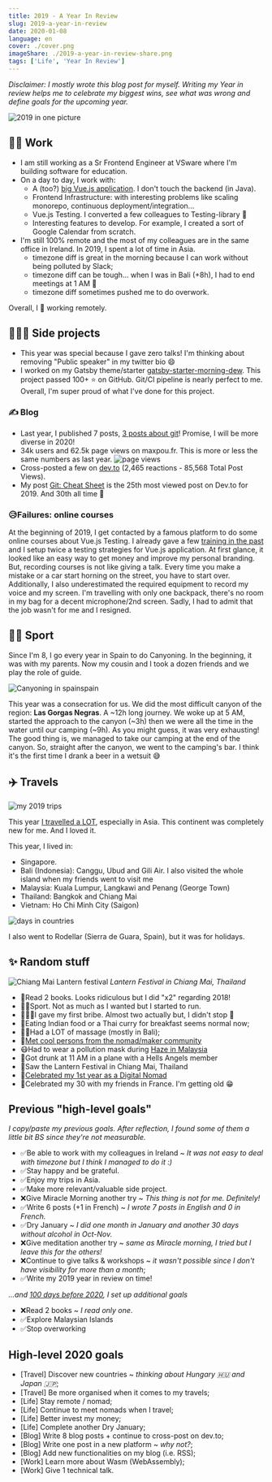 ```yaml
---
title: 2019 - A Year In Review
slug: 2019-a-year-in-review
date: 2020-01-08
language: en
cover: ./cover.png
imageShare: ./2019-a-year-in-review-share.png
tags: ['Life', 'Year In Review']
---
```


_Disclaimer: I mostly wrote this blog post for myself. Writing my Year in review helps me to
celebrate my biggest wins, see what was wrong and define goals for the upcoming year._

![2019 in one picture](./collage-2019.jpg)

## 👨‍💻 Work

- I am still working as a Sr Frontend Engineer at VSware where I'm building software for education.
- On a day to day, I work with:
  - A (too?) [big Vue.js application](https://www.maxpou.fr/3-tips-scaling-vue-application). I don't
    touch the backend (in Java).
  - Frontend Infrastructure: with interesting problems like scaling monorepo, continuous
    deployment/integration...
  - Vue.js Testing. I converted a few colleagues to Testing-library 🎉
  - Interesting features to develop. For example, I created a sort of Google Calendar from scratch.
- I'm still 100% remote and the most of my colleagues are in the same office in Ireland. In 2019, I
  spent a lot of time in Asia.
  - timezone diff is great in the morning because I can work without being polluted by Slack;
  - timezone diff can be tough... when I was in Bali (+8h), I had to end meetings at 1 AM 😬
  - timezone diff sometimes pushed me to do overwork.

Overall, I 💙 working remotely.

## 👨🏼‍🔬 Side projects

- This year was special because I gave zero talks! I'm thinking about removing "Public speaker" in
  my twitter bio 😄
- I worked on my Gatsby theme/starter
  [gatsby-starter-morning-dew](https://github.com/maxpou/gatsby-starter-morning-dew). This project
  passed 100+ ⭐️ on GitHub. Git/CI pipeline is nearly perfect to me. Overall, I'm super proud of
  what I've done for this project.

### ✍️ Blog

- Last year, I published 7 posts, [3 posts about git](https://www.maxpou.fr/tags/Git)! Promise, I
  will be more diverse in 2020!
- 34k users and 62.5k page views on maxpou.fr. This is more or less the same numbers as last year.
  ![page views](./maxpoufr-stats.png)
- Cross-posted a few on [dev.to](https://dev.to/maxpou) (2,465 reactions - 85,568 Total Post Views).
- My post [Git: Cheat Sheet](https://dev.to/maxpou/git-cheat-sheet-advanced-3a17) is the 25th most
  viewed post on Dev.to for 2019. And 30th all time 🤩

### 😥Failures: online courses

At the beginning of 2019, I get contacted by a famous platform to do some online courses about
Vue.js Testing. I already gave a few [training in the past](/speaking#trainings--workshop) and I
setup twice a testing strategies for Vue.js application. At first glance, it looked like an easy way
to get money and improve my personal branding. But, recording courses is not like giving a talk.
Every time you make a mistake or a car start horning on the street, you have to start over.
Additionally, I also underestimated the required equipment to record my voice and my screen. I'm
travelling with only one backpack, there's no room in my bag for a decent microphone/2nd screen.
Sadly, I had to admit that the job wasn't for me and I resigned.

## 🧗‍♂️ Sport

Since I'm 8, I go every year in Spain to do Canyoning. In the beginning, it was with my parents. Now
my cousin and I took a dozen friends and we play the role of guide.

![Canyoning in spainspain](./spain.jpg)

This year was a consecration for us. We did the most difficult canyon of the region: **Las Gorgas
Negras**. A ~12h long journey. We woke up at 5 AM, started the approach to the canyon (~3h) then we
were all the time in the water until our camping (~9h). As you might guess, it was very
exhausting!  
The good thing is, we managed to take our camping at the end of the canyon. So, straight after the
canyon, we went to the camping's bar. I think it's the first time I drank a beer in a wetsuit 😅

## ✈️ Travels

![my 2019 trips](./map.png)

This year [I travelled a LOT](https://nomadlist.com/@maxpou), especially in Asia. This continent was
completely new for me. And I loved it.

This year, I lived in:

- Singapore.
- Bali (Indonesia): Canggu, Ubud and Gili Air. I also visited the whole island when my friends went
  to visit me
- Malaysia: Kuala Lumpur, Langkawi and Penang (George Town)
- Thailand: Bangkok and Chiang Mai
- Vietnam: Ho Chi Minh City (Saigon)

![days in countries](./days-in-countries.png)

I also went to Rodellar (Sierra de Guara, Spain), but it was for holidays.

## ✨ Random stuff

![Chiang Mai Lantern festival](./lantern.jpg) _Lantern Festival in Chiang Mai, Thailand_

- 📖Read 2 books. Looks ridiculous but I did "x2" regarding 2018!
- 🏃‍♂️Sport. Not as much as I wanted but I started to run.
- 👮🏻‍♂️I gave my first bribe. Almost two actually but, I didn't stop 🙊
- 🍲Eating Indian food or a Thai curry for breakfast seems normal now;
- 💆‍♂️Had a LOT of massage (mostly in Bali);
- 🤝[Met cool persons from the nomad/maker community](https://twitter.com/dinkydani21/status/1192819477584461828)
- 😷Had to wear a pollution mask during
  [Haze in Malaysia](https://twitter.com/_maxpou/status/1172381208321282049)
- 🍻Got drunk at 11 AM in a plane with a Hells Angels member
- 🏮Saw the Lantern Festival in Chiang Mai, Thailand
- 🎂[Celebrated my 1st year as a Digital Nomad](https://twitter.com/_maxpou/status/1178963882930343937)
- 🎂Celebrated my 30 with my friends in France. I'm getting old 😁

## Previous "high-level goals"

_I copy/paste my previous goals. After reflection, I found some of them a little bit BS since
they're not measurable._

- ✅Be able to work with my colleagues in Ireland ~ _It was not easy to deal with timezone but I
  think I managed to do it :)_
- ✅Stay happy and be grateful.
- ✅Enjoy my trips in Asia.
- ✅Make more relevant/valuable side project.
- ❌Give Miracle Morning another try ~ _This thing is not for me. Definitely!_
- ✅Write 6 posts (+1 in French) ~ _I wrote 7 posts in English and 0 in French._
- ✅Dry January ~ _I did one month in January and another 30 days without alcohol in Oct-Nov._
- ❌Give meditation another try ~ _same as Miracle morning, I tried but I leave this for the
  others!_
- ❌Continue to give talks & workshops ~ _it wasn't possible since I don't have visibility for more
  than a month_;
- ✅Write my 2019 year in review on time!

_...and [100 days before 2020](https://twitter.com/_maxpou/status/1176158709933674497), I set up
additional goals_

- ❌Read 2 books ~ _I read only one_.
- ✅Explore Malaysian Islands
- ✅Stop overworking

## High-level 2020 goals

- [Travel] Discover new countries ~ _thinking about Hungary 🇭🇺 and Japan 🇯🇵_;
- [Travel] Be more organised when it comes to my travels;
- [Life] Stay remote / nomad;
- [Life] Continue to meet nomads when I travel;
- [Life] Better invest my money;
- [Life] Complete another Dry January;
- [Blog] Write 8 blog posts + continue to cross-post on dev.to;
- [Blog] Write one post in a new platform ~ _why not?_;
- [Blog] Add new functionalities on my blog (i.e. RSS);
- [Work] Learn more about Wasm (WebAssembly);
- [Work] Give 1 technical talk.
